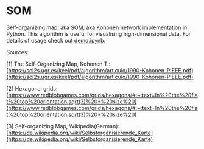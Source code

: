 # SOM

Self-organizing map, aka SOM, aka Kohonen network implementation in Python. This algorithm is useful for visualising high-dimensional data. For details of usage check out [demo.ipynb](https://github.com/gekas145/SOM/blob/main/demo.ipynb).

Sources:

[1] The Self-Organizing Map, Kohonen T.: [https://sci2s.ugr.es/keel/pdf/algorithm/articulo/1990-Kohonen-PIEEE.pdf](https://sci2s.ugr.es/keel/pdf/algorithm/articulo/1990-Kohonen-PIEEE.pdf)

[2] Hexagonal grids: [https://www.redblobgames.com/grids/hexagons/#:~:text=In%20the%20flat%20top%20orientation,sqrt(3)%20*%20size%20](https://www.redblobgames.com/grids/hexagons/#:~:text=In%20the%20flat%20top%20orientation,sqrt(3)%20*%20size%20)

[3] Self-organizing Map, Wikipedia(German): [https://de.wikipedia.org/wiki/Selbstorganisierende_Karte](https://de.wikipedia.org/wiki/Selbstorganisierende_Karte)
